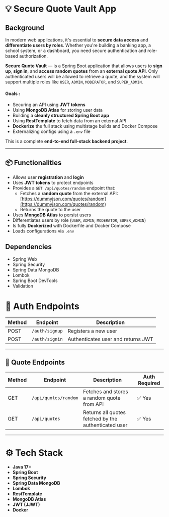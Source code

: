  # 💡 Secure Quote Vault App

## Background

In modern web applications, it's essential to **secure data access** and **differentiate users by roles**. Whether you're 
building a banking app, a school system, or a dashboard, you need secure authentication and role-based authorization.

**Secure Quote Vault** — is a Spring Boot application that allows users to **sign up**, **sign in**, and **access
random quotes** from an **external quote API**. Only authenticated users will be allowed to retrieve a quote, and the 
system will support multiple roles like `USER`, `ADMIN`, `MODERATOR`, and `SUPER_ADMIN`.

#### Goals :

* Securing an API using **JWT tokens**
* Using **MongoDB Atlas** for storing user data
* Building a **cleanly structured Spring Boot app**
* Using **RestTemplate** to fetch data from an external API
* **Dockerize** the full stack using multistage builds and Docker Compose
* Externalizing configs using a `.env` file

This is a complete **end-to-end full-stack backend project**. 

---

## 📦 Functionalities

* Allows user **registration** and **login**
* Uses **JWT tokens** to protect endpoints
* Provides a `GET /api/quotes/random` endpoint that:
    * Fetches a **random quote** from the external API: [https://dummyjson.com/quotes/random](https://dummyjson.com/quotes/random)
    * Returns the quote to the user
* Uses **MongoDB Atlas** to persist users
* Differentiates users by role (`USER`, `ADMIN`, `MODERATOR`, `SUPER_ADMIN`)
* Is fully **Dockerized** with Dockerfile and Docker Compose
* Loads configurations via `.env`

## Dependencies

* Spring Web
* Spring Security
* Spring Data MongoDB
* Lombok
* Spring Boot DevTools
* Validation
# 🔐 Auth Endpoints

| Method | Endpoint         | Description                          |
|--------|------------------|--------------------------------------|
| POST   | `/auth/signup`   | Registers a new user                 |
| POST   | `/auth/signin`   | Authenticates user and returns JWT   |

---

## 📘 Quote Endpoints

| Method | Endpoint             | Description                                          | Auth Required |
|--------|----------------------|------------------------------------------------------|---------------|
| GET    | `/api/quotes/random` | Fetches and stores a random quote from API           | ✅ Yes         |
| GET    | `/api/quotes`        | Returns all quotes fetched by the authenticated user | ✅ Yes         |

---

# ⚙️ Tech Stack

- **Java 17+**
- **Spring Boot**
- **Spring Security**
- **Spring Data MongoDB**
- **Lombok**
- **RestTemplate**
- **MongoDB Atlas**
- **JWT (JJWT)**
- **Docker**